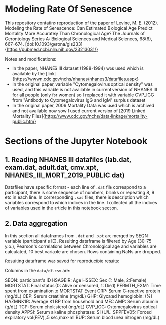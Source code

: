 # Modeling Rate Of Senescence
This repository contatins reproduction of the paper of Levine, M. E. (2012). Modeling the Rate of Senescence: Can Estimated Biological Age Predict Mortality More Accurately Than Chronological Age? The Journals of Gerontology Series A: Biological Sciences and Medical Sciences, 68(6), 667–674. [doi:10.1093/gerona/gls233]{https://pubmed.ncbi.nlm.nih.gov/23213031/}

Notes and modifications:
- In the paper, NHANES III dataset (1988-1994) was used which is available by the [link]{https://wwwn.cdc.gov/nchs/nhanes/nhanes3/datafiles.aspx}
- In the original paper, variable "Cytomegalovirus optical density" was used, and this variable is not available in current version of NHANES III for all people (only for women) so I replaced it with variable CVP_IGG from "Antibody to Cytomegalovirus IgG and IgM" surplus dataset
- In the original paper, 2006 Mortality Data was used which is archived and not available now sow I used current version of [2019 Linked Mortality Files]{https://www.cdc.gov/nchs/data-linkage/mortality-public.htm}

# Sections of the Jupyter Notebook

## 1. Reading NHANES III datafiles (lab.dat, exam.dat, adult.dat, cmv.xpt, NHANES_III_MORT_2019_PUBLIC.dat)
Datafiles have specific format - each line of ```.dat``` file correspond to a participant, there is some sequence of numbers, blanks or repeating 8, 9 etc in each line. In corresponding ```.sas``` files, there is description which variables correspond to which indices in the line. I collected all the indices of variables used in the article in this notebook section.

## 2. Data aggregation 
In this section all dataframes from ```.dat``` and ```.xpt``` are merged by SEQN variable (participant's ID). Resulting dataframe is filtered by Age (30-75 y.o.), Pearson's correlations between Chronological age and variables are calculated, 10 best variable are chosen. Rows containing NaNs are dropped.

Resulting dataframe was saved for reproducible results:

Columns in the ```data/df.csv``` are:

SEQN: participant's ID
HSAGEIR: Age
HSSEX: Sex (1: Male, 2:Female)
MORTSTAT: Final status (0: Alive or censored, 1: Died)
PERMTH_EXM': Time spent from examination to MORTSTAT Event
CRP: Serum C-reactive protein (mg/dL)
CEP: Serum creatinine (mg/dL)
GHP: Glycated hemoglobin: (%)
HAZMNK1R: Average K1 BP from household and MEC
AMP: Serum albumin (g/dL)
TCP: Serum cholesterol (mg/dL)
CVP_IGG: Cytomegalovirus optical density
APPSI: Serum alkaline phosphatase:  SI (U/L)
SPPFEV05: Forced expiratory vol(FEV),.5 sec,max-ml
BUP: Serum blood urea nitrogen (mg/dL)
